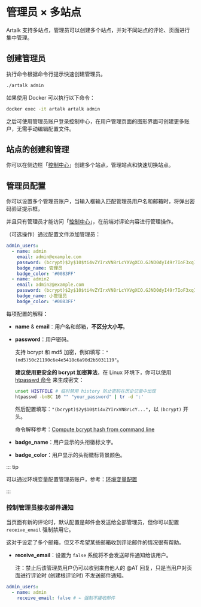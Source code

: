 # 管理员 × 多站点

Artalk 支持多站点，管理员可以创建多个站点，并对不同站点的评论、页面进行集中管理。

## 创建管理员

执行命令根据命令行提示快速创建管理员。

```sh
./artalk admin
```

如果使用 Docker 可以执行以下命令：

```sh
docker exec -it artalk artalk admin
```

之后可使用管理员账户登录控制中心，在用户管理页面的图形界面可创建更多账户，无需手动编辑配置文件。

## 站点的创建和管理

你可以在侧边栏「[控制中心](../frontend/sidebar.md#控制中心)」创建多个站点，管理站点和快速切换站点。

## 管理员配置

你可以设置多个管理员账户，当输入框输入匹配管理员用户名和邮箱时，将弹出密码验证提示框，

并且只有管理员才能访问「[控制中心](../frontend/sidebar.md#控制中心)」，在前端对评论内容进行管理操作。

（可选操作）通过配置文件添加管理员：

```yaml
admin_users:
  - name: admin
    email: admin@example.com
    password: (bcrypt)$2y$10$ti4vZYIrxVN8rLcYXVgXCO.GJND0dyI49r7IoF3xqIx8bBRmIBZRm
    badge_name: 管理员
    badge_color: '#0083FF'
  - name: admin2
    email: admin2@example.com
    password: (bcrypt)$2y$10$ti4vZYIrxVN8rLcYXVgXCO.GJND0dyI49r7IoF3xqIx8bBRmIBZRm
    badge_name: 小管理员
    badge_color: '#0083FF'
```

每项配置的解释：

- **name** & **email**：用户名和邮箱，**不区分大小写**。
- **password**：用户密码。

  支持 bcrypt 和 md5 加密，例如填写：`"(md5)50c21190c6e4e5418c6a90d2b5031119"`。

  **建议使用更安全的 bcrypt 加密算法**，在 Linux 环境下，你可以使用 [htpasswd 命令](https://httpd.apache.org/docs/2.4/programs/htpasswd.html) 来生成密文：

  ```bash
  unset HISTFILE # 临时禁用 history 防止密码在历史记录中出现
  htpasswd -bnBC 10 "" "your_password" | tr -d ':'
  ```

  然后配置填写：`"(bcrypt)$2y$10$ti4vZYIrxVN8rLcY..."`，以 `(bcrypt)` 开头。

  命令解释参考：[Compute bcrypt hash from command line](https://unix.stackexchange.com/questions/307994/compute-bcrypt-hash-from-command-line#answer-419855)

- **badge_name**：用户显示的头衔徽标文字。
- **badge_color**：用户显示的头衔徽标背景颜色。

::: tip

可以通过环境变量配置管理员账户，参考：[环境变量配置](../env.md)

:::

### 控制管理员接收邮件通知

当页面有新的评论时，默认配置是邮件会发送给全部管理员，但你可以配置 `receive_email` 强制禁用它。

这对于设定了多个邮箱，但又不希望某些邮箱收到评论邮件的情况很有帮助。

- **receive_email**：设置为 `false` 系统将不会发送邮件通知给该用户。

  注：禁止后该管理员用户仍可以收到来自他人的 @AT 回复，只是当用户对页面进行评论时 (创建根评论时) 不发送邮件通知。

```yaml
admin_users:
  - name: admin
    receive_email: false # ← 强制不接收邮件
```
